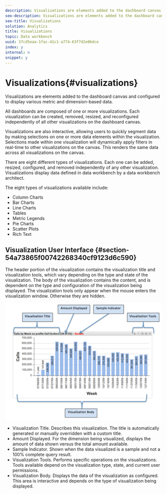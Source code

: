 ```yaml
---
description: Visualizations are elements added to the dashboard canvas and configured to display various metric and dimension-based data.
seo-description: Visualizations are elements added to the dashboard canvas and configured to display various metric and dimension-based data.
seo-title: Visualizations
solution: Analytics
title: Visualizations
topic: Data workbench
uuid: 37cd5eaa-1fac-41c1-a774-63f7d2e06dce
index: y
internal: n
snippet: y
---
```


# Visualizations{#visualizations}

Visualizations are elements added to the dashboard canvas and configured to display various metric and dimension-based data.

All dashboards are composed of one or more visualizations. Each visualization can be created, removed, resized, and reconfigured independently of all other visualizations on the dashboard canvas.

Visualizations are also interactive, allowing users to quickly segment data by making selections on one or more data elements within the visualization. Selections made within one visualization will dynamically apply filters in real-time to other visualizations on the canvas. This renders the same data across all visualizations on the canvas.

There are eight different types of visualizations. Each one can be added, resized, configured, and removed independently of any other visualization. Visualizations display data defined in data workbench by a data workbench architect.

The eight types of visualizations available include:

* Column Charts 
* Bar Charts 
* Line Charts 
* Tables 
* Metric Legends 
* Pie Charts 
* Scatter Plots 
* Rich Text

## Visualization User Interface {#section-54a73865f00742268340cf9123d6c590}

The header portion of the visualization contains the visualization title and visualization tools, which vary depending on the type and state of the visualization. The body of the visualization contains the content, and is dependent on the type and configuration of the visualization being displayed. The visualization tools only appear when the mouse enters the visualization window. Otherwise they are hidden.

![](assets/visualization.png)

* Visualization Title. Describes this visualization. The title is automatically generated or manually overridden with a custom title. 
* Amount Displayed. For the dimension being visualized, displays the amount of data shown versus the total amount available. 
* Sample Indicator. Shown when the data visualized is a sample and not a 100% complete query result. 
* Visualization Tools. Performs specific operations on the visualizations. Tools available depend on the visualization type, state, and current user permissions. 
* Visualization Body. Displays the data of the visualization as configured. This area is interactive and depends on the type of visualization being displayed.

